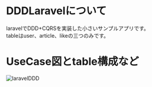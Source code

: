 # DDDLaravelについて  
laravelでDDD+CQRSを実装した小さいサンプルアプリです。  
tableはuser、article、likeの三つのみです。  

# UseCase図とtable構成など  
![laravelDDD](https://user-images.githubusercontent.com/47190494/94395127-e182c580-0199-11eb-93b0-e17c1508319d.png)  



